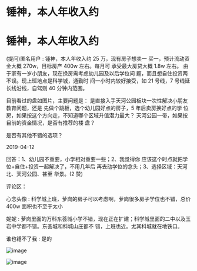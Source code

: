 # 锤神，本人年收入约

# 锤神，本人年收入约

(提问)匿名用户 : 锤神，本人年收入约 25 万，现有房子想卖一 买一，预计流动资金大概 270w，目标房产 400w 左右。每月可 承受最大房贷大概 1.8w 左右。 由于家有一岁小朋友，现在换房需考虑幼儿园及以后学位问 题，而且想自住投资两不误。现上班地点是科学城，通勤时 间一小时内较好接受，如 21 号线，7 号线延长线沿线，自驾则 40 分钟内范围。

目前看过的盘如图片，主要问题是： 是直接入手天河公园板块一次性解决小朋友教育问题，还是 先做个跳板，选个幼儿园好点的房子，5 年后卖房换好点的学 位房，如果按这个方向走，不知道哪个区域升值潜力最大？ 天河公园一带，如果按目前的资金情况，是否有推荐的楼 盘？

是否有其他不错的选项？

2019-04-12

回答：1、幼儿园不重要，小学相对重要一些；2、我觉得你 应该这个时点就把学位+自住+投资一起解决了，不用几年后 再去动学位的念头；3、选择区域：天河北、天河公园、甚至 华景。(2 赞)

评论区：

心念头像 : 科学城上班，萝岗的房子可以考虑啊，萝岗很多房子学位也不错，总价 400w 面积也不至于太小

妮妮 : 萝岗里面的万科东荟城小学不错，现在正在扩建；科学城里面的二中以及玉岩中学都不错。东荟城和科城山庄都不 错，上班也近。尤其科城就在地铁口。

谁也锤不了我 : 是的

![image](img/Image_0317.png)

![image](img/Image_0327.png)